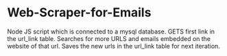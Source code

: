 # Web-Scraper-for-Emails
Node JS script which is connected to a mysql database. GETS first link in the url_link table. Searches for more URLS and emails embedded on the website of that url. Saves the new urls in the url_link table for next iteration.
